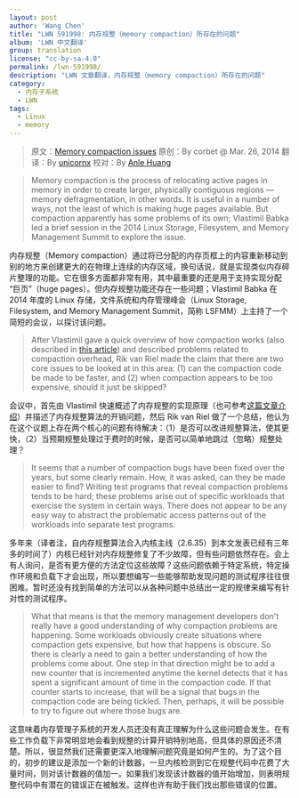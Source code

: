 ```yaml
---
layout: post
author: 'Wang Chen'
title: "LWN 591998: 内存规整（memory compaction）所存在的问题"
album: 'LWN 中文翻译'
group: translation
license: "cc-by-sa-4.0"
permalink: /lwn-591998/
description: "LWN 文章翻译，内存规整（memory compaction）所存在的问题"
category:
  - 内存子系统
  - LWN
tags:
  - Linux
  - memory
---
```


> 原文：[Memory compaction issues](https://lwn.net/Articles/591998/)
> 原创：By corbet @ Mar. 26, 2014
> 翻译：By [unicornx](https://github.com/unicornx)
> 校对：By [Anle Huang](https://github.com/hal0936)

> Memory compaction is the process of relocating active pages in memory in order to create larger, physically contiguous regions — memory defragmentation, in other words. It is useful in a number of ways, not the least of which is making huge pages available. But compaction apparently has some problems of its own; Vlastimil Babka led a brief session in the 2014 Linux Storage, Filesystem, and Memory Management Summit to explore the issue.

内存规整（Memory compaction）通过将已分配的内存页框上的内容重新移动到别的地方来创建更大的在物理上连续的内存区域，换句话说，就是实现类似内存碎片整理的功能。它在很多方面都非常有用，其中最重要的还是用于支持实现分配 “巨页”（huge pages）。但内存规整功能还存在一些问题；Vlastimil Babka 在 2014 年度的 Linux 存储，文件系统和内存管理峰会（Linux Storage, Filesystem, and Memory Management Summit，简称 LSFMM）上主持了一个简短的会议，以探讨该问题。

> After Vlastimil gave a quick overview of how compaction works (also described in [this article](https://lwn.net/Articles/368869/)) and described problems related to compaction overhead, Rik van Riel made the claim that there are two core issues to be looked at in this area: (1) can the compaction code be made to be faster, and (2) when compaction appears to be too expensive, should it just be skipped?

会议中，首先由 Vlastimil 快速概述了内存规整的实现原理（也可参考[这篇文章介绍][2]）并描述了内存规整算法的开销问题，然后 Rik van Riel 做了一个总结，他认为在这个议题上存在两个核心的问题有待解决：（1）是否可以改进规整算法，使其更快，（2）当预期规整处理过于费时的时候，是否可以简单地跳过（忽略）规整处理？

> It seems that a number of compaction bugs have been fixed over the years, but some clearly remain. How, it was asked, can they be made easier to find? Writing test programs that reveal compaction problems tends to be hard; these problems arise out of specific workloads that exercise the system in certain ways. There does not appear to be any easy way to abstract the problematic access patterns out of the workloads into separate test programs.

多年来（译者注，自内存规整算法合入内核主线（2.6.35）到本文发表已经有三年多的时间了）内核已经针对内存规整修复了不少故障，但有些问题依然存在。会上有人询问，是否有更方便的方法定位这些故障？这些问题依赖于特定系统，特定操作环境和负载下才会出现，所以要想编写一些能够帮助发现问题的测试程序往往很困难。暂时还没有找到简单的方法可以从各种问题中总结出一定的规律来编写有针对性的测试程序。

> What that means is that the memory management developers don't really have a good understanding of why compaction problems are happening. Some workloads obviously create situations where compaction gets expensive, but how that happens is obscure. So there is clearly a need to gain a better understanding of how the problems come about. One step in that direction might be to add a new counter that is incremented anytime the kernel detects that it has spent a significant amount of time in the compaction code. If that counter starts to increase, that will be a signal that bugs in the compaction code are being tickled. Then, perhaps, it will be possible to try to figure out where those bugs are.

这意味着内存管理子系统的开发人员还没有真正理解为什么这些问题会发生。在有些工作负载下非常明显地会看到规整的计算开销特别地高，但具体的原因还不清楚。所以，很显然我们还需要更深入地理解问题究竟是如何产生的。为了这个目的，初步的建议是添加一个新的计数器，一旦内核检测到它在规整代码中花费了大量时间，则对该计数器的值加一。如果我们发现该计数器的值开始增加，则表明规整代码中有潜在的错误正在被触发。这样也许有助于我们找出那些错误的位置。

[1]: http://tinylab.org
[2]: /lwn-368869

